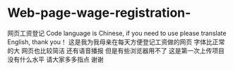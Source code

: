 # Web-page-wage-registration-
网页工资登记 Code language is Chinese, if you need to use please translate English, thank you！ 这是我为我母亲在每天方便登记工资做的网页 字体比正常的大 网页也比较简洁 还有语音播报 但是有些浏览器用不了 这是第一次上传项目 没有什么水平 请大家多多指点 谢谢
